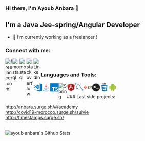 ### Hi there, I'm Ayoub Anbara 👋

## I'm a Java Jee-spring/Angular Developer
- 🔭 I’m currently working as a freelancer !


### Connect with me:

[<img align="left" alt="freelancer.com" width="22px" src="https://cdn.worldvectorlogo.com/logos/freelancer-1.svg" />](https://www.freelancer.com/u/ayoub1996anbara)
[<img align="left" alt="mostaql" width="22px" src="https://encrypted-tbn0.gstatic.com/images?q=tbn%3AANd9GcROiy2_BhQ4hE_htex-Ujh_tvrP4lfGHTQTag&usqp=CAU" />](https://mostaql.com/u/ayoub_anbara)
[<img align="left" alt="mostaql" width="22px" src="https://encrypted-tbn0.gstatic.com/images?q=tbn%3AANd9GcROiy2_BhQ4hE_htex-Ujh_tvrP4lfGHTQTag&usqp=CAU" />](https://khamsat.com/user/%D8%A7%D9%8A%D9%88%D8%A8-%D8%B9%D9%86%D8%A8%D8%B1%D8%A9)
[<img align="left" alt="stackoverflow" width="22px" src="https://cdn.jsdelivr.net/npm/simple-icons@v3/icons/stackoverflow.svg" />](https://stackoverflow.com/users/9967174)
[<img align="left" alt="LinkedIn" width="22px" src="https://cdn.jsdelivr.net/npm/simple-icons@v3/icons/linkedin.svg" />](https://www.linkedin.com/in/ayoub-anbara-2372aa179/)



<br />

### Languages and Tools:

[<img align="left" alt="Visual Studio Code" width="26px" src="https://raw.githubusercontent.com/github/explore/80688e429a7d4ef2fca1e82350fe8e3517d3494d/topics/visual-studio-code/visual-studio-code.png" />]()
[<img align="left" alt="Java" width="26px" src="https://github.com/devicons/devicon/blob/master/icons/java/java-original.svg" />]()
[<img align="left" alt="TypeScript" width="26px" src="https://raw.githubusercontent.com/github/explore/80688e429a7d4ef2fca1e82350fe8e3517d3494d/topics/typescript/typescript.png" />]()
[<img align="left" alt="Spring" width="26px" src="https://spring.io/images/spring-logo-9146a4d3298760c2e7e49595184e1975.svg" />]()
[<img align="left" alt="Angular" width="26px" src="https://github.com/devicons/devicon/blob/master/icons/angularjs/angularjs-original.svg" />]()
[<img align="left" alt="MySQL" width="26px" src="https://github.com/devicons/devicon/blob/master/icons/mysql/mysql-original.svg" />]()
[<img align="left" alt="Git" width="26px" src="https://raw.githubusercontent.com/github/explore/80688e429a7d4ef2fca1e82350fe8e3517d3494d/topics/git/git.png" />]()
[<img align="left" alt="HTML5" width="26px" src="https://raw.githubusercontent.com/github/explore/80688e429a7d4ef2fca1e82350fe8e3517d3494d/topics/terminal/terminal.png" />]()
[<img align="left" alt="CSS3" width="26px" src="https://raw.githubusercontent.com/github/explore/80688e429a7d4ef2fca1e82350fe8e3517d3494d/topics/css/css.png" />]()
[<img align="left" alt="Android" width="26px" src="https://github.com/devicons/devicon/blob/master/icons/android/android-original.svg" />]()


<br/>
<br/>
### Last side projects:

http://anbara.surge.sh/#/academy <br/>
http://covid19-morocco.surge.sh/suivie  <br>
http://timestamps.surge.sh/
<br />
<br />





<img align="left" alt="ayoub anbara's Github Stats" src="https://github-readme-stats.vercel.app/api?username=ayoub96anbara&show_icons=true&hide_border=true" />

